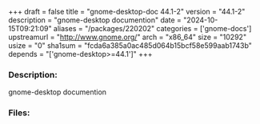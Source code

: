 +++
draft = false
title = "gnome-desktop-doc 44.1-2"
version = "44.1-2"
description = "gnome-desktop documention"
date = "2024-10-15T09:21:09"
aliases = "/packages/220202"
categories = ['gnome-docs']
upstreamurl = "http://www.gnome.org/"
arch = "x86_64"
size = "10292"
usize = "0"
sha1sum = "fcda6a385a0ac485d064b15bcf58e599aab1743b"
depends = "['gnome-desktop>=44.1']"
+++
### Description: 
gnome-desktop documention

### Files: 
